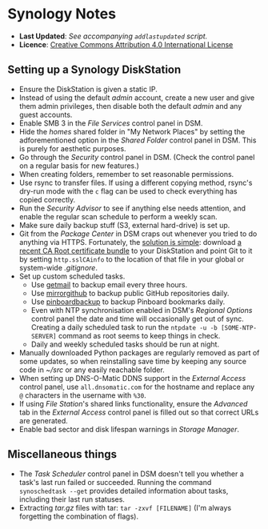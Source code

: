 <!--
  ---
  author: Damien Dart
  author_website: https://www.robotinaponcho.net/
  description: Damien Dart's notes on setting up, using, and troubleshooting Synology DiskStations.
  javascript_external: assets/prettydate.js
  title: Synology Notes
  ---
-->

Synology Notes
==============

<ul class="metadata-list">
  <li class="metadata-list__item"><b>Last Updated</b>: <i>See accompanying <code>addlastupdated</code> script.</i></li>
  <li class="metadata-list__item">
    <b>Licence</b>: <a href="http://creativecommons.org/licenses/by/4.0/">Creative Commons Attribution 4.0 International License</a>
  </li>
</ul>


Setting up a Synology DiskStation
---------------------------------

  - Ensure the DiskStation is given a static IP.
  - Instead of using the default _admin_ account, create a new user and
    give them admin privileges, then disable both the default _admin_
    and any guest accounts.
  - Enable SMB 3 in the _File Services_ control panel in DSM.
  - Hide the _homes_ shared folder in "My Network Places" by setting the
    adforementioned option in the _Shared Folder_ control panel in DSM.
    This is purely for aesthetic purposes.
  - Go through the _Security_ control panel in DSM. (Check the control
    panel on a regular basis for new features.)
  - When creating folders, remember to set reasonable permissions.
  - Use rsync to transfer files. If using a different copying method,
    rsync's dry-run mode with the `c` flag can be used to check
    everything has copied correctly.
  - Run the _Security Advisor_ to see if anything else needs attention,
    and enable the regular scan schedule to perform a weekly scan.
  - Make sure daily backup stuff (S3, external hard-drive) is set up.
  - Git from the _Package Center_ in DSM craps out whenever you tried to
    do anything via HTTPS. Fortunately, the [solution is simple][3]:
    download [a recent CA Root certificate bundle][4] to your
    DiskStation and point Git to it by setting `http.sslCAinfo` to the
    location of that file in your global or system-wide _.gitignore_.
  - Set up custom scheduled tasks.
    - Use [getmail][5] to backup email every three hours.
    - Use [mirrorgithub][6] to backup public GitHub repositories daily.
    - Use [pinboardbackup][7] to backup Pinboard bookmarks daily.
    - Even with NTP synchronisation enabled in DSM's _Regional Options_
      control panel the date and time will occasionally get out of sync.
      Creating a daily scheduled task to run the `ntpdate -u -b
      [SOME-NTP-SERVER]` command as root seems to keep things in check.
    - Daily and weekly scheduled tasks should be run at night.
  - Manually downloaded Python packages are regularly removed as part of
    some updates, so when reinstalling save time by keeping any source
    code in _~/src_ or any easily reachable folder.
  - When setting up DNS-O-Matic DDNS support in the _External Access_
    control panel, use `all.dnsomatic.com` for the hostname and replace
    any `@` characters in the username with `%30`.
  - If using _File Station_'s shared links functionality, ensure the
    _Advanced_ tab in the _External Access_ control panel is filled out
    so that correct URLs are generated.
  - Enable bad sector and disk lifespan warnings in _Storage Manager_.

[3]: <http://stackoverflow.com/a/8467406>
[4]: <http://curl.haxx.se/ca/cacert.pem>
[5]: <http://pyropus.ca/software/getmail/>
[6]: <https://www.robotinaponcho.net/git/#robotinaponcho>
[7]: <https://www.robotinaponcho.net/git/#toolbox>

Miscellaneous things
--------------------

  - The _Task Scheduler_ control panel in DSM doesn't tell you whether a
    task's last run failed or succeeded.  Running the command
    `synoschedtask --get` provides detailed information about tasks,
    including their last run statuses.
  - Extracting _tar.gz_ files with tar: `tar -zxvf [FILENAME]` (I'm
    always forgetting the combination of flags).
